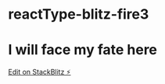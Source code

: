 # reactType-blitz-fire3

# I will face my fate here

[Edit on StackBlitz ⚡️](https://stackblitz.com/edit/stackblitz-starters-8rfbyt)
